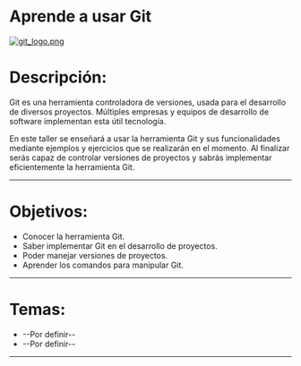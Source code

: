 # **Aprende a usar Git**  
[![git_logo.png](https://s5.postimg.org/ywwppaexz/git_logo.png)](https://postimg.org/image/m5ijis55v/)  

# Descripción:  
Git es una herramienta controladora de versiones, usada para el desarrollo de diversos proyectos. Múltiples empresas y equipos de desarrollo de software implementan esta útil tecnología.  

En este taller se enseñará a usar la herramienta Git y sus funcionalidades mediante ejemplos y ejercicios que se realizarán en el momento. Al finalizar serás capaz de controlar versiones de proyectos y sabrás implementar eficientemente la herramienta Git.
***
# Objetivos:  
* Conocer la herramienta Git.
* Saber implementar Git en el desarrollo de proyectos.
* Poder manejar versiones de proyectos.
* Aprender los comandos para manipular Git.
***

# Temas:  
* --Por definir--
* --Por definir--
***
